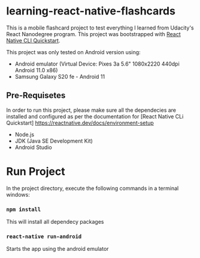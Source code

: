 # learning-react-native-flashcards

This is a mobile flashcard project to test everything I learned from Udacity's React Nanodegree program.
This project was bootstrapped with [React Native CLI Quickstart](https://reactnative.dev/docs/environment-setup).

This project was only tested on Android version using:

-   Android emulator (Virtual Device: Pixes 3a 5.6" 1080x2220 440dpi Android 11.0 x86)
-   Samsung Galaxy S20 fe - Android 11

## Pre-Requisetes

In order to run this project, please make sure all the dependecies are installed and configured as per the documentation for [React Native CLi Quickstart]
https://reactnative.dev/docs/environment-setup

-   Node.js
-   JDK (Java SE Development Kit)
-   Android Studio

# Run Project

In the project directory, execute the following commands in a terminal windows:

### `npm install`

This will install all dependecy packages

### `react-native run-android`

Starts the app using the android emulator
